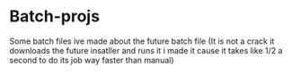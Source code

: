 # Batch-projs
Some batch files ive made
about the future batch file (It is not a crack it downloads the future insatller and runs it i made it cause it takes like 1/2 a second to do its job way faster than manual)
